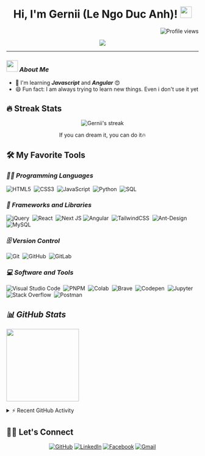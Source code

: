 

<h1 align="center">
Hi, I'm Gernii (Le Ngo Duc Anh)!
  <img src="https://media.giphy.com/media/hvRJCLFzcasrR4ia7z/giphy.gif" width="30"></h1>
  <a href="https://github.com/Gernii/Gernii/"><img src="https://gpvc.arturio.dev/Gernii" alt="Profile views" align='right'/> </a> 
<br/>

<!-- Typing SVG by DenverCoder1 - https://github.com/DenverCoder1/readme-typing-svg -->
<p align="center">
<img src="https://readme-typing-svg.herokuapp.com?color=%23FD428D&duration=4000&center=true&vCenter=true&lines=FE+%7C+AI+Developer;Always+learning+new+things">
</p>
<hr/>

### <img src="./images/stats.gif" width="30px"> ***About Me***

* 🌱 I'm learning ***Javascript*** and ***Angular*** 😍
* 😄 Fun fact: I am always trying to learn new things. Even i don't use it yet

## 🔥 Streak Stats

<!-- GitHub Readme Streak Stats - https://github.com/DenverCoder1/github-readme-streak-stats -->
<p align="center">
    <img  alt="Gernii's streak" src="http://github-readme-streak-stats.herokuapp.com?user=Gernii&theme=radical&hide_border=true&date_format=M%20j%5B%2C%20Y%5D"/>
  <p align="center"> If you can dream it, you can do it🔥 </p>
</p>

## 🛠️ My Favorite Tools
### ***👨‍💻 Programming Languages***
![HTML5](https://img.shields.io/badge/html5-%23E34F26.svg?style=flat&logo=html5&logoColor=white)&nbsp;
![CSS3](https://img.shields.io/badge/css3-%231572B6.svg?style=flat&logo=css3&logoColor=white)&nbsp;
![JavaScript](https://img.shields.io/badge/javascript-%23323330.svg?style=flat&logo=javascript&logoColor=%23F7DF1E)&nbsp;
![Python](https://img.shields.io/badge/Python%20-%2314354C.svg?logo=python&logoColor=white)&nbsp;
![SQL](https://img.shields.io/badge/SQL%20-%23025E8C.svg?logo=amazon-dynamodb&logoColor=white)&nbsp;

### ***🧰 Frameworks and Libraries***
![jQuery](https://img.shields.io/badge/jquery-%230769AD.svg?style=flat&logo=jquery&logoColor=white)&nbsp;
![React](https://img.shields.io/badge/react-%2320232a.svg?style=flat&logo=react&logoColor=%2361DAFB)&nbsp;
![Next JS](https://img.shields.io/badge/Next-black?style=flat&logo=next.js&logoColor=white)
![Angular](https://img.shields.io/badge/angular-%23DD0031.svg?style=flat&logo=angular&logoColor=white)&nbsp;
![TailwindCSS](https://img.shields.io/badge/tailwindcss-%2338B2AC.svg?style=flat&logo=tailwind-css&logoColor=white)&nbsp;
![Ant-Design](https://img.shields.io/badge/-AntDesign-%230170FE?style=flat&logo=ant-design&logoColor=white)&nbsp;
![MySQL](https://img.shields.io/badge/mysql-%2300f.svg?style=flat&logo=mysql&logoColor=white)
### ***🗄️ Version Control***
![Git](https://img.shields.io/badge/git-%23F05033.svg?style=flate&logo=git&logoColor=white)&nbsp;
![GitHub](https://img.shields.io/badge/github-%23121011.svg?style=flat&logo=github&logoColor=white)&nbsp;
![GitLab](https://img.shields.io/badge/gitlab-%23181717.svg?style=flat&logo=gitlab&logoColor=white)&nbsp;

### ***💻 Software and Tools***
![Visual Studio Code](https://img.shields.io/badge/Visual%20Studio%20Code-0078d7.svg?style=flat&logo=visual-studio-code&logoColor=white)&nbsp;
![PNPM](https://img.shields.io/badge/-PNPM-05122A?style=flat&logo=pnpm)&nbsp;
![Colab](https://img.shields.io/badge/Colab-00b56a.svg?logo=google-colab&logoColor=white)&nbsp;
![Brave](https://img.shields.io/badge/-Brave-FB542B?logo=brave&logoColor=white)&nbsp;
![Codepen](https://img.shields.io/badge/Codepen-000000.svg?logo=codepen&logoColor=white)&nbsp;
![Jupyter](https://img.shields.io/badge/Jupyter%20-%23F37626.svg?logo=Jupyter&logoColor=white)&nbsp;
![Stack Overflow](https://img.shields.io/badge/-Stack%20Overflow-FE7A16?logo=stack-overflow&logoColor=white)&nbsp;
![Postman](https://img.shields.io/badge/Postman-FF6C37?logo=postman&logoColor=white)&nbsp;


## ***📊 GitHub Stats***

<p align="left">
  <img height="190em" src="https://github-readme-stats-eight-theta.vercel.app/api?username=Gernii&show_icons=true&count_private=true&theme=react&hide_border=true&bg_color=1F222E&title_color=F85D7F&icon_color=F8D866"/>
<br>

</p>

<details>
  <summary>⚡ Recent GitHub Activity</summary>
  <br>
   <img alt="Gernii's Activity Graph" src="https://activity-graph.herokuapp.com/graph?username=Gernii&bg_color=141321&color=F7D747&line=FD428D&point=7C7B82&hide_border=true&custom_title=Gernii's%20Contribution%20Graph" />
  <br/>
</details>

## 🙋‍♀️ Let's Connect
<p align="center">
	<a href="https://github.com/Gernii" target="_blank"><img src="https://img.icons8.com/bubbles/50/000000/github.png" alt="GitHub"/></a>
	<a href="https://www.linkedin.com/in/gernii/" target="_blank"><img src="https://img.icons8.com/bubbles/50/000000/linkedin.png" alt="LinkedIn"/></a>
	<a href="https://www.facebook.com/yashitanamdeo/" target="_blank"><img src="https://img.icons8.com/bubbles/50/000000/facebook-new.png" alt="Facebook"/></a>
	<a href="mailto:anhducngole2001@gmail.com" target="_blank"><img src="https://img.icons8.com/bubbles/50/000000/gmail.png" alt="Gmail"/></a>
</p>
